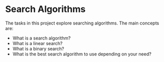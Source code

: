 # Search Algorithms
The tasks in this project explore searching algorithms. The main concepts
are:
* What is a search algorithm?
* What is a linear search?
* What is a binary search?
* What is the best search algorithm to use depending on your need?

